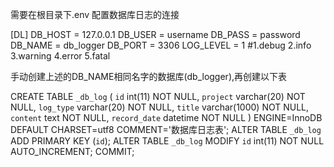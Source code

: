 需要在根目录下.env 配置数据库日志的连接

[DL]
DB_HOST = 127.0.0.1
DB_USER = username
DB_PASS = password
DB_NAME = db_logger
DB_PORT = 3306
LOG_LEVEL = 1 #1.debug 2.info  3.warning  4.error  5.fatal

手动创建上述的DB_NAME相同名字的数据库(db_logger),再创建以下表

CREATE TABLE `_db_log` (
`id` int(11) NOT NULL,
`project` varchar(20) NOT NULL,
`log_type` varchar(20) NOT NULL,
`title` varchar(1000) NOT NULL,
`content` text NOT NULL,
`record_date` datetime NOT NULL
) ENGINE=InnoDB DEFAULT CHARSET=utf8 COMMENT='数据库日志表';
ALTER TABLE `_db_log` ADD PRIMARY KEY (`id`);
ALTER TABLE `_db_log` MODIFY `id` int(11) NOT NULL AUTO_INCREMENT; COMMIT;


